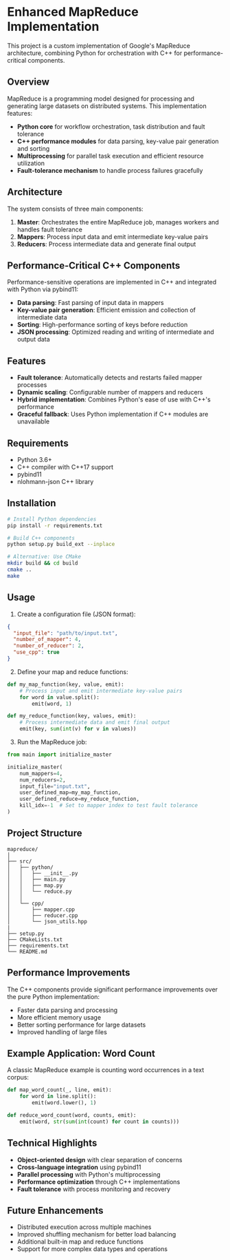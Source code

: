 # Enhanced MapReduce Implementation

This project is a custom implementation of Google's MapReduce architecture, combining Python for orchestration with C++ for performance-critical components.

## Overview

MapReduce is a programming model designed for processing and generating large datasets on distributed systems. This implementation features:

- **Python core** for workflow orchestration, task distribution and fault tolerance
- **C++ performance modules** for data parsing, key-value pair generation and sorting
- **Multiprocessing** for parallel task execution and efficient resource utilization
- **Fault-tolerance mechanism** to handle process failures gracefully

## Architecture

The system consists of three main components:

1. **Master**: Orchestrates the entire MapReduce job, manages workers and handles fault tolerance
2. **Mappers**: Process input data and emit intermediate key-value pairs
3. **Reducers**: Process intermediate data and generate final output

## Performance-Critical C++ Components

Performance-sensitive operations are implemented in C++ and integrated with Python via pybind11:

- **Data parsing**: Fast parsing of input data in mappers
- **Key-value pair generation**: Efficient emission and collection of intermediate data
- **Sorting**: High-performance sorting of keys before reduction
- **JSON processing**: Optimized reading and writing of intermediate and output data

## Features

- **Fault tolerance**: Automatically detects and restarts failed mapper processes
- **Dynamic scaling**: Configurable number of mappers and reducers
- **Hybrid implementation**: Combines Python's ease of use with C++'s performance
- **Graceful fallback**: Uses Python implementation if C++ modules are unavailable

## Requirements

- Python 3.6+
- C++ compiler with C++17 support
- pybind11
- nlohmann-json C++ library

## Installation

```bash
# Install Python dependencies
pip install -r requirements.txt

# Build C++ components
python setup.py build_ext --inplace

# Alternative: Use CMake
mkdir build && cd build
cmake ..
make
```

## Usage

1. Create a configuration file (JSON format):

```json
{
  "input_file": "path/to/input.txt",
  "number_of_mapper": 4,
  "number_of_reducer": 2,
  "use_cpp": true
}
```

2. Define your map and reduce functions:

```python
def my_map_function(key, value, emit):
    # Process input and emit intermediate key-value pairs
    for word in value.split():
        emit(word, 1)

def my_reduce_function(key, values, emit):
    # Process intermediate data and emit final output
    emit(key, sum(int(v) for v in values))
```

3. Run the MapReduce job:

```python
from main import initialize_master

initialize_master(
    num_mappers=4,
    num_reducers=2,
    input_file="input.txt",
    user_defined_map=my_map_function,
    user_defined_reduce=my_reduce_function,
    kill_idx=-1  # Set to mapper index to test fault tolerance
)
```

## Project Structure

```
mapreduce/
│
├── src/
│   ├── python/
│   │   ├── __init__.py
│   │   ├── main.py
│   │   ├── map.py
│   │   └── reduce.py
│   │
│   └── cpp/
│       ├── mapper.cpp
│       ├── reducer.cpp
│       └── json_utils.hpp
|
├── setup.py
├── CMakeLists.txt
├── requirements.txt
└── README.md
```

## Performance Improvements

The C++ components provide significant performance improvements over the pure Python implementation:

- Faster data parsing and processing 
- More efficient memory usage
- Better sorting performance for large datasets
- Improved handling of large files

## Example Application: Word Count

A classic MapReduce example is counting word occurrences in a text corpus:

```python
def map_word_count(_, line, emit):
    for word in line.split():
        emit(word.lower(), 1)

def reduce_word_count(word, counts, emit):
    emit(word, str(sum(int(count) for count in counts)))
```

## Technical Highlights

- **Object-oriented design** with clear separation of concerns
- **Cross-language integration** using pybind11
- **Parallel processing** with Python's multiprocessing
- **Performance optimization** through C++ implementations
- **Fault tolerance** with process monitoring and recovery

## Future Enhancements

- Distributed execution across multiple machines
- Improved shuffling mechanism for better load balancing
- Additional built-in map and reduce functions
- Support for more complex data types and operations